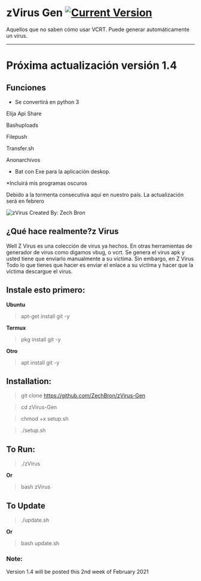 # zVirus Gen [![Current Version ](https://img.shields.io/badge/Current%20Version-1.1-blue?style=flat-square)](https://github.com/ZechBron/zVirus-Gen)
Aquellos que no saben cómo usar VCRT. Puede generar automáticamente un virus.

---

# Próxima actualización versión 1.4
## Funciones
* Se convertirá en python 3

Elija Api Share

Bashuploads

Filepush

Transfer.sh

Anonarchivos

* Bat con Exe para la aplicación deskop.

*Incluirá mis programas oscuros

Debido a la tormenta consecutiva aquí en nuestro país. La actualización será en febrero


![zVirus Created By: Zech Bron](https://raw.githubusercontent.com/ZechBron/zVirus-Gen/zVirus/IMG_20200927_175911.png)

## ¿Qué hace realmente?z Virus
Well Z Virus es una colección de virus ya hechos. En otras herramientas de generador de virus como digamos vbug, o vcrt. Se genera el virus apk y usted tiene que enviarlo manualmente a su víctima. Sin embargo, en Z Virus Todo lo que tienes que hacer es enviar el enlace a su víctima y hacer que la víctima descargue el virus.

## Instale esto primero:
__Ubuntu__
> apt-get install git -y

__Termux__
> pkg install git -y

__Otro__
> apt install git -y


## Installation:
> git clone https://github.com/ZechBron/zVirus-Gen

> cd zVirus-Gen

> chmod +x setup.sh

> ./setup.sh


## To Run:
> ./zVirus

__Or__

> bash zVirus


## To Update
> ./update.sh

__Or__

> bash update.sh

### Note:
Version 1.4 will be posted this 2nd week of February 2021
